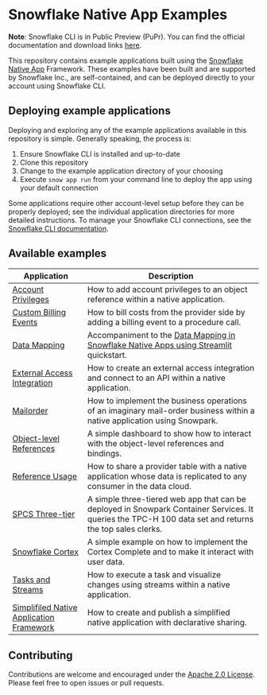 # Snowflake Native App Examples

**Note**: Snowflake CLI is in Public Preview (PuPr). You can find the official documentation and download links [here](https://docs.snowflake.com/en/developer-guide/snowflake-cli-v2/index).

This repository contains example applications built using the [Snowflake Native App](https://docs.snowflake.com/en/developer-guide/native-apps/native-apps-about) Framework. These examples have been built and are supported by Snowflake Inc., are self-contained, and can be deployed directly to your account using Snowflake CLI. 

## Deploying example applications

Deploying and exploring any of the example applications available in this repository is simple. Generally speaking, the process is:

1. Ensure Snowflake CLI is installed and up-to-date
2. Clone this repository
3. Change to the example application directory of your choosing
4. Execute `snow app run` from your command line to deploy the app using your default connection

Some applications require other account-level setup before they can be properly deployed; see the individual application directories for more detailed instructions. To manage your Snowflake CLI connections, see the [Snowflake CLI documentation](https://docs.snowflake.com/en/developer-guide/snowflake-cli-v2/connecting/connect).

## Available examples

| Application | Description |
| --- | --- |
| [Account Privileges](./account-privileges/) | How to add account privileges to an object reference within a native application. |
| [Custom Billing Events](./custom-billing-events/) | How to bill costs from the provider side by adding a billing event to a procedure call. |
| [Data Mapping](./data-mapping/) | Accompaniment to the [Data Mapping in Snowflake Native Apps using Streamlit](https://quickstarts.snowflake.com/guide/data_mapping_in_native_apps/index.html?index=..%2F..index#0) quickstart. |
| [External Access Integration](./external-access-integration/) | How to create an external access integration and connect to an API within a native application. |
| [Mailorder](./mailorder/) | How to implement the business operations of an imaginary mail-order business within a native application using Snowpark. |
| [Object-level References](./object-level-references/) | A simple dashboard to show how to interact with the object-level references and bindings. |
| [Reference Usage](./reference-usage/) | How to share a provider table with a native application whose data is replicated to any consumer in the data cloud. |
| [SPCS Three-tier](./spcs-three-tier/) | A simple three-tiered web app that can be deployed in Snowpark Container Services. It queries the TPC-H 100 data set and returns the top sales clerks. |
| [Snowflake Cortex](./snowflake-cortex/) | A simple example on how to implement the Cortex Complete and to make it interact with user data. |
| [Tasks and Streams](./tasks-streams/) | How to execute a task and visualize changes using streams within a native application. |
| [Simplifiled Native Application Framework](./simplified-native-app-tutorial/) | How to create and publish a simplified native application with declarative sharing. |

## Contributing

Contributions are welcome and encouraged under the [Apache 2.0 License](./LICENSE.txt). Please feel free to open issues or pull requests.
